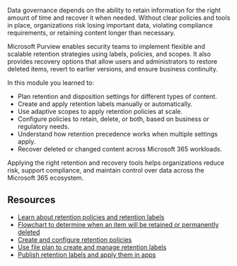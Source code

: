 Data governance depends on the ability to retain information for the right amount of time and recover it when needed. Without clear policies and tools in place, organizations risk losing important data, violating compliance requirements, or retaining content longer than necessary.

Microsoft Purview enables security teams to implement flexible and scalable retention strategies using labels, policies, and scopes. It also provides recovery options that allow users and administrators to restore deleted items, revert to earlier versions, and ensure business continuity.

In this module you learned to:

- Plan retention and disposition settings for different types of content.
- Create and apply retention labels manually or automatically.
- Use adaptive scopes to apply retention policies at scale.
- Configure policies to retain, delete, or both, based on business or regulatory needs.
- Understand how retention precedence works when multiple settings apply.
- Recover deleted or changed content across Microsoft 365 workloads.

Applying the right retention and recovery tools helps organizations reduce risk, support compliance, and maintain control over data across the Microsoft 365 ecosystem.

## Resources

- [Learn about retention policies and retention labels](/purview/retention?azure-portal=true)
- [Flowchart to determine when an item will be retained or permanently deleted](/purview/retention-flowchart?azure-portal=true)
- [Create and configure retention policies](/purview/create-retention-policies?azure-portal=true)
- [Use file plan to create and manage retention labels](/purview/file-plan-manager?azure-portal=true)
- [Publish retention labels and apply them in apps](/purview/create-apply-retention-labels?tabs=manual-outlook%2Cdefault-label-for-sharepoint)
